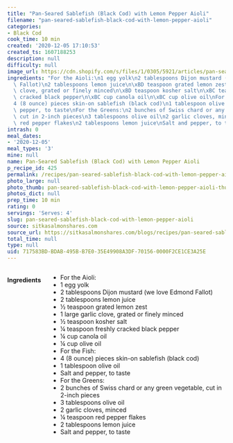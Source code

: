 ```yaml
---
title: "Pan-Seared Sablefish (Black Cod) with Lemon Pepper Aioli"
filename: "pan-seared-sablefish-black-cod-with-lemon-pepper-aioli"
categories:
- Black Cod
cook_time: 10 min
created: '2020-12-05 17:10:53'
created_ts: 1607188253
description: null
difficulty: null
image_url: https://cdn.shopify.com/s/files/1/0305/5921/articles/pan-seared-black-cod_1800x.jpg?v=1455225618
ingredients: "For the Aioli:\n1 egg yolk\n2 tablespoons Dijon mustard (we love Edmond\
  \ Fallot)\n2 tablespoons lemon juice\n\xBD teaspoon grated lemon zest\n1 large garlic\
  \ clove, grated or finely minced\n\xBD teaspoon kosher salt\n\xBC teaspoon freshly\
  \ cracked black pepper\n\xBC cup canola oil\n\xBC cup olive oil\nFor the Fish:\n\
  4 (8 ounce) pieces skin-on sablefish (black cod)\n1 tablespoon olive oil\nSalt and\
  \ pepper, to taste\nFor the Greens:\n2 bunches of Swiss chard or any green vegetable,\
  \ cut in 2-inch pieces\n3 tablespoons olive oil\n2 garlic cloves, minced\n\xBC teaspoon\
  \ red pepper flakes\n2 tablespoons lemon juice\nSalt and pepper, to taste"
intrash: 0
meal_dates:
- '2020-12-05'
meal_types: '3'
mine: null
name: Pan-Seared Sablefish (Black Cod) with Lemon Pepper Aioli
p_recipe_id: 425
permalink: /recipes/pan-seared-sablefish-black-cod-with-lemon-pepper-aioli
photo_large: null
photo_thumb: pan-seared-sablefish-black-cod-with-lemon-pepper-aioli-thumb.jpg
photos_dict: null
prep_time: 10 min
rating: 0
servings: 'Serves: 4'
slug: pan-seared-sablefish-black-cod-with-lemon-pepper-aioli
source: sitkasalmonshares.com
source_url: https://sitkasalmonshares.com/blogs/recipes/pan-seared-sablefish-black-cod-with-lemon-pepper-aioli
total_time: null
type: null
uid: 717583BD-BDAB-495B-B7E0-35E49908A3DF-70156-0000F2CE1CE3A25E
---
```

<div class="large-8 medium-7 columns" id="writeup">	</div><!-- #writeup -->
</div><!-- #row-one -->
<div class="row" id="row-two">	<div class="medium-4 small-5 columns" id="ingredients"><h4>Ingredients</h4><div class="box box-ingredients content"><ul>
<li>For the Aioli:</li>
<li>1 egg yolk</li>
<li>2 tablespoons Dijon mustard (we love Edmond Fallot)</li>
<li>2 tablespoons lemon juice</li>
<li>½ teaspoon grated lemon zest</li>
<li>1 large garlic clove, grated or finely minced</li>
<li>½ teaspoon kosher salt</li>
<li>¼ teaspoon freshly cracked black pepper</li>
<li>¼ cup canola oil</li>
<li>¼ cup olive oil</li>
<li>For the Fish:</li>
<li>4 (8 ounce) pieces skin-on sablefish (black cod)</li>
<li>1 tablespoon olive oil</li>
<li>Salt and pepper, to taste</li>
<li>For the Greens:</li>
<li>2 bunches of Swiss chard or any green vegetable, cut in 2-inch pieces</li>
<li>3 tablespoons olive oil</li>
<li>2 garlic cloves, minced</li>
<li>¼ teaspoon red pepper flakes</li>
<li>2 tablespoons lemon juice</li>
<li>Salt and pepper, to taste</li>
</ul>
</div>	</div>	<div class="medium-6 small-7 columns" id="directions">	</div>